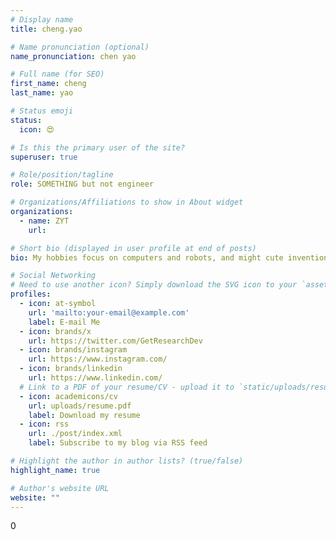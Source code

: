 ```yaml
---
# Display name
title: cheng.yao

# Name pronunciation (optional)
name_pronunciation: chen yao

# Full name (for SEO)
first_name: cheng
last_name: yao

# Status emoji
status: 
  icon: 😍

# Is this the primary user of the site?
superuser: true

# Role/position/tagline
role: SOMETHING but not engineer

# Organizations/Affiliations to show in About widget
organizations:
  - name: ZYT
    url: 

# Short bio (displayed in user profile at end of posts)
bio: My hobbies focus on computers and robots, and might cute inventions.

# Social Networking
# Need to use another icon? Simply download the SVG icon to your `assets/media/icons/` folder.
profiles:
  - icon: at-symbol
    url: 'mailto:your-email@example.com'
    label: E-mail Me
  - icon: brands/x
    url: https://twitter.com/GetResearchDev
  - icon: brands/instagram
    url: https://www.instagram.com/
  - icon: brands/linkedin
    url: https://www.linkedin.com/
  # Link to a PDF of your resume/CV - upload it to `static/uploads/resume.pdf`
  - icon: academicons/cv
    url: uploads/resume.pdf
    label: Download my resume
  - icon: rss
    url: ./post/index.xml
    label: Subscribe to my blog via RSS feed

# Highlight the author in author lists? (true/false)
highlight_name: true

# Author's website URL
website: ""
---
```


0
